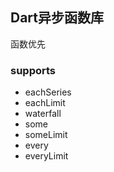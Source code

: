 ## Dart异步函数库

函数优先

### supports

+ eachSeries
+ eachLimit
+ waterfall
+ some
+ someLimit
+ every
+ everyLimit
